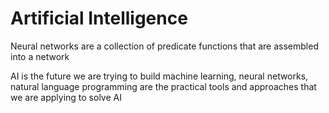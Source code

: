 # Artificial Intelligence

Neural networks are a collection of predicate functions that are assembled into a network

AI is the future we are trying to build
machine learning, neural networks, natural language programming are the practical tools and approaches that we are applying to solve AI
